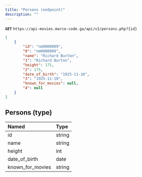 ```yaml
---
title: "Persons (endpoint)"
description: ""
---
```



**`GET`** `https://api-movies.marco-code.ga/api/v1/persons.php?{id}`


```json
[
    {
        "id": "nm0000009",
        "0": "nm0000009",
        "name": "Richard Burton",
        "1": "Richard Burton",
        "height": 175,
        "2": 175,
        "date_of_birth": "1925-11-10",
        "3": "1925-11-10",
        "known_for_movies": null,
        "4": null
    }
]
```  

## Persons (type)

|     Named     |     Type     |
| :------------ | :----------- |
| id             | string       |
| name       | string       |
| height      | int       |
| date_of_birth       | date |
| known_for_movies        | string |

